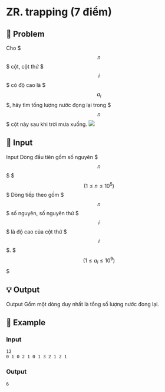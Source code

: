 # ZR. trapping (7 điểm)

## 📖 Problem

Cho $$$n$$$ cột, cột thứ $$$i$$$ có độ cao là $$$a_i$$$, hãy tìm tổng lượng nước đọng lại trong $$$n$$$ cột này sau khi trời mưa xuống.
![](https://espresso.codeforces.com/3f41e9950b18d8269cad4f03de618a50a9b5d476.png)


## 🧩 Input

Input
Dòng đầu tiên gồm số nguyên $$$n$$$ $$$(1\leq n\leq 10^5)$$$
Dòng tiếp theo gồm $$$n$$$ số nguyên, số nguyên thứ $$$i$$$ là độ cao của cột thứ $$$i$$$. $$$(1\leq a_i\leq 10^9)$$$


## 💡 Output

Output
Gồm một dòng duy nhất là tổng số lượng nước đong lại.


## 🧠 Example

### Input

```text
12
0 1 0 2 1 0 1 3 2 1 2 1
```

### Output

```text
6
```


